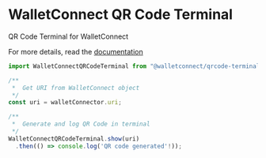 # WalletConnect QR Code Terminal

QR Code Terminal for WalletConnect

For more details, read the [documentation](https://docs.walletconnect.org)

```js
import WalletConnectQRCodeTerminal from "@walletconnect/qrcode-terminal";

/**
 *  Get URI from WalletConnect object
 */
const uri = walletConnector.uri;

/**
 *  Generate and log QR Code in terminal
 */
WalletConnectQRCodeTerminal.show(uri)
  .then(() => console.log('QR code generated'!));

